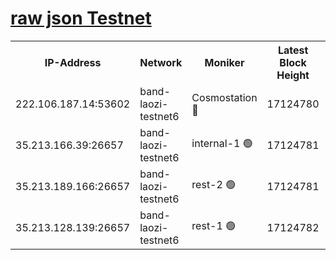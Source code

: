 
[raw json Testnet](https://rpc-check.bandt.stavr.tech/bandt/rpcbandt_result.json)
=

<table><tr><th>IP-Address</th><th>Network</th><th>Moniker</th><th>Latest Block Height</th><th>Earliest Block Height</th><th>Catching Up</th><th>Tx Index</th><th>Voting Power</th><th>Scan Time</th></tr><tr><td>222.106.187.14:53602</td><td>band-laozi-testnet6</td><td>Cosmostation 🔴</td><td>17124780</td><td>16668001</td><td>False</td><td>on</td><td>2203686</td><td>2024-03-25T10:45:35.015834372UTC</td></tr><tr><td>35.213.166.39:26657</td><td>band-laozi-testnet6</td><td>internal-1 🟢</td><td>17124781</td><td>17024781</td><td>False</td><td>on</td><td>0</td><td>2024-03-25T10:45:35.909935782UTC</td></tr><tr><td>35.213.189.166:26657</td><td>band-laozi-testnet6</td><td>rest-2 🟢</td><td>17124781</td><td>17024781</td><td>False</td><td>on</td><td>0</td><td>2024-03-25T10:45:36.741631769UTC</td></tr><tr><td>35.213.128.139:26657</td><td>band-laozi-testnet6</td><td>rest-1 🟢</td><td>17124782</td><td>17024782</td><td>False</td><td>on</td><td>0</td><td>2024-03-25T10:45:37.611977220UTC</td></tr></table>
